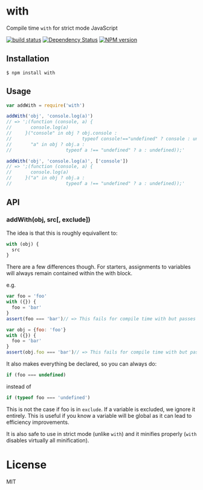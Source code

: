 # with

Compile time `with` for strict mode JavaScript

[![build status](https://secure.travis-ci.org/pugjs/with.png)](http://travis-ci.org/pugjs/with)
[![Dependency Status](https://img.shields.io/david/pugjs/with.svg)](https://david-dm.org/pugjs/with)
[![NPM version](https://img.shields.io/npm/v/with.svg)](https://www.npmjs.com/package/with)

## Installation

    $ npm install with

## Usage

```js
var addWith = require('with')

addWith('obj', 'console.log(a)')
// => ';(function (console, a) {
//       console.log(a)
//     }("console" in obj ? obj.console :
//                          typeof console!=="undefined" ? console : undefined,
//       "a" in obj ? obj.a :
//                    typeof a !== "undefined" ? a : undefined));'

addWith('obj', 'console.log(a)', ['console'])
// => ';(function (console, a) {
//       console.log(a)
//     }("a" in obj ? obj.a :
//                    typeof a !== "undefined" ? a : undefined));'
```

## API

### addWith(obj, src[, exclude])

The idea is that this is roughly equivallent to:

```js
with (obj) {
  src
}
```

There are a few differences though.  For starters, assignments to variables will always remain contained within the with block.

e.g.

```js
var foo = 'foo'
with ({}) {
  foo = 'bar'
}
assert(foo === 'bar')// => This fails for compile time with but passes for native with

var obj = {foo: 'foo'}
with ({}) {
  foo = 'bar'
}
assert(obj.foo === 'bar')// => This fails for compile time with but passes for native with
```

It also makes everything be declared, so you can always do:

```js
if (foo === undefined)
```

instead of

```js
if (typeof foo === 'undefined')
```

This is not the case if foo is in `exclude`.  If a variable is excluded, we ignore it entirely.  This is useful if you know a variable will be global as it can lead to efficiency improvements.

It is also safe to use in strict mode (unlike `with`) and it minifies properly (`with` disables virtually all minification).

# License

  MIT
